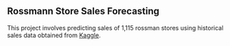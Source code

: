 ## Rossmann Store Sales Forecasting
This project involves predicting sales of 1,115 rossman stores using historical sales data obtained from [Kaggle](https://www.kaggle.com/competitions/rossmann-store-sales/data).